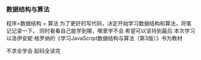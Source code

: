 ### 数据结构与算法

程序=数据结构 + 算法
为了更好的写代码，决定开始学习数据结构和算法，将笔记记录一下。
同时看看自己能学到哪，哪里学不会
希望可以坚持到最后
本次学习以洛伊安妮·格罗纳的《学习JavaScript数据结构与算法（第3版）》书为教材

不求全学会 起码全读完
